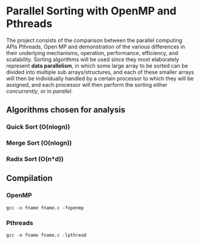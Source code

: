 # Parallel Sorting with OpenMP and Pthreads
The project consists of the comparison between the parallel computing APIs Pthreads, Open MP and demonstration of the various differences in their underlying mechanisms, operation, performance, efficiency, and scalability. Sorting algorithms will be used since they most elaborately represent **data parallelism**, in which some large array to be sorted can be divided into multiple sub arrays/structures, and each of these smaller arrays will then be individually handled by a certain processor to which they will be assigned, and each processor will then perform the sorting either _concurrently_, or in _parallel_.
## Algorithms chosen for analysis
### Quick Sort (O(nlogn))
### Merge Sort (O(nlogn))
### Radix Sort (O(n*d))
## Compilation
### OpenMP
`gcc -o fname fname.c -fopenmp `
### Pthreads
`gcc -o fname fname.c -lpthread `

